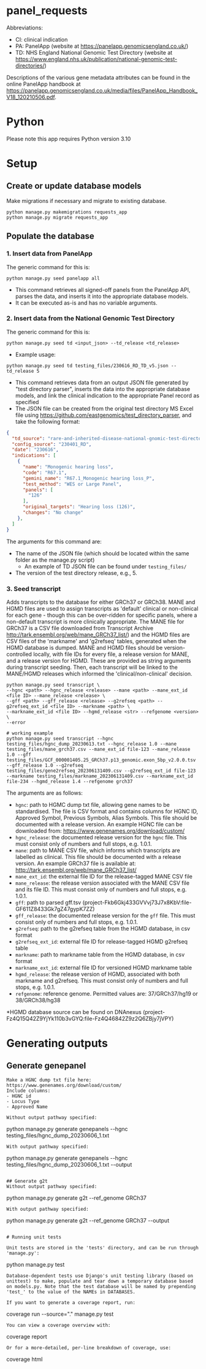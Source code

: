 # panel_requests

Abbreviations:
- CI: clinical indication
- PA: PanelApp (website at https://panelapp.genomicsengland.co.uk/)
- TD: NHS England National Genomic Test Directory (website at https://www.england.nhs.uk/publication/national-genomic-test-directories/)

Descriptions of the various gene metadata attributes can be found in the online PanelApp handbook at https://panelapp.genomicsengland.co.uk/media/files/PanelApp_Handbook_V18_120210506.pdf.

# Python
Please note this app requires Python version 3.10

# Setup
## Create or update database models
Make migrations if necessary and migrate to existing database.
```
python manage.py makemigrations requests_app
python manage.py migrate requests_app
```

## Populate the database
### 1. Insert data from PanelApp
The generic command for this is:
```
python manage.py seed panelapp all
```
- This command retrieves all signed-off panels from the PanelApp API, parses the data, and inserts it into the appropriate database models.
- It can be executed as-is and has no variable arguments.

### 2. Insert data from the National Genomic Test Directory
The generic command for this is:
```
python manage.py seed td <input_json> --td_release <td_release>
```
- Example usage:
```
python manage.py seed td testing_files/230616_RD_TD_v5.json --td_release 5
```
- This command retrieves data from an output JSON file generated by "test directory parser", inserts the data into the appropriate database models, and link the clinical indication to the appropriate Panel record as specified
- The JSON file can be created from the original test directory MS Excel file using https://github.com/eastgenomics/test_directory_parser, and take the following format:

```json
{
  "td_source": "rare-and-inherited-disease-national-gnomic-test-directory-v5.1.xlsx",
  "config_source": "230401_RD",
  "date": "230616",
  "indications": [
    {
      "name": "Monogenic hearing loss",
      "code": "R67.1",
      "gemini_name": "R67.1_Monogenic hearing loss_P",
      "test_method": "WES or Large Panel",
      "panels": [
        "126"
      ],
      "original_targets": "Hearing loss (126)",
      "changes": "No change"
    },
  ]
}
```

The arguments for this command are:
- The name of the JSON file (which should be located within the same folder as the manage.py script)
  - An example of TD JSON file can be found under `testing_files/`
- The version of the test directory release, e.g., 5.


### 3. Seed transcript

Adds transcripts to the database for either GRCh37 or GRCh38. 
MANE and HGMD files are used to assign transcripts as 'default' clinical or non-clinical for each gene - though this can be over-ridden for specific panels, where a non-default transcript is more clinically appropriate. The MANE file for GRCh37 is a CSV file downloaded from Transcript Archive http://tark.ensembl.org/web/mane_GRCh37_list/) and the HGMD files are CSV files of the 'markname' and 'g2refseq' tables, generated when the HGMD database is dumped.
MANE and HGMD files should be version-controlled locally, with file IDs for every file, a release version for MANE, and a release version for HGMD. These are provided as string arguments during transcript seeding. Then, each transcript will be linked to the MANE/HGMD releases which informed the 'clinical/non-clinical' decision.

```
python manage.py seed transcript \
--hgnc <path> --hgnc_release <release> --mane <path> --mane_ext_id <file ID> --mane_release <release> \
--gff <path> --gff_release <release> --g2refseq <path> --g2refseq_ext_id <file ID> --markname <path> \
--markname_ext_id <file ID> --hgmd_release <str> --refgenome <version> \
--error

# working example
python manage.py seed transcript --hgnc testing_files/hgnc_dump_20230613.txt --hgnc_release 1.0 --mane testing_files/mane_grch37.csv --mane_ext_id file-123 --mane_release 1.0 --gff testing_files/GCF_000001405.25_GRCh37.p13_genomic.exon_5bp_v2.0.0.tsv --gff_release 1.0 --g2refseq testing_files/gene2refseq_202306131409.csv --g2refseq_ext_id file-123 --markname testing_files/markname_202306131409.csv --markname_ext_id file-234 --hgmd_release 1.4 --refgenome grch37
```

The arguments are as follows:
- `hgnc`: path to HGMC dump txt file, allowing gene names to be standardised. The file is CSV format and contains columns for HGNC ID, Approved Symbol, Previous Symbols, Alias Symbols. This file should be documented with a release version. An example HGNC file can be downloaded from: https://www.genenames.org/download/custom/
- `hgnc_release`: the documented release version for the `hgnc` file. This must consist only of numbers and full stops, e.g. 1.0.1.
- `mane`: path to MANE CSV file, which informs which transcripts are labelled as clinical. This file should be documented with a release version. An example GRCh37 file is available at: http://tark.ensembl.org/web/mane_GRCh37_list/
- `mane_ext_id`: the external file ID for the release-tagged MANE CSV file
- `mane_release`: the release version associated with the MANE CSV file and its file ID. This must consist only of numbers and full stops, e.g. 1.0.1.
- `gff`: path to parsed gff.tsv (project-Fkb6Gkj433GVVvj73J7x8KbV:file-GF611Z8433Gk7gZ47gypK7ZZ)
- `gff_release`: the documented release version for the `gff` file. This must consist only of numbers and full stops, e.g. 1.0.1.
- `g2refseq`: path to the g2refseq table from the HGMD database, in csv format
- `g2refseq_ext_id`: external file ID for release-tagged HGMD g2refseq table
- `markname`: path to markname table from the HGMD database, in csv format
- `markname_ext_id`: external file ID for versioned HGMD markname table
- `hgmd_release`: the release version of HGMD, associated with both markname and g2refseq. This must consist only of numbers and full stops, e.g. 1.0.1.
- `refgenome`: reference genome. Permitted values are: 37/GRCh37/hg19 or 38/GRCh38/hg38

*HGMD database source can be found on DNAnexus (project-Fz4Q15Q42Z9YjYk110b3vGYQ:file-Fz4Q46842Z9z2Q6ZBjy7jVPY)


# Generating outputs
## Generate genepanel
```
Make a HGNC dump txt file here: https://www.genenames.org/download/custom/
Include columns:
- HGNC id
- Locus Type
- Approved Name

Without output pathway specified:
```
python manage.py generate genepanels --hgnc testing_files/hgnc_dump_20230606_1.txt
```
With output pathway specified:
``````
python manage.py generate genepanels --hgnc testing_files/hgnc_dump_20230606_1.txt --output <output pathway>
```

## Generate g2t	
Without output pathway specified:
```
python manage.py generate g2t --ref_genome GRCh37
```
With output pathway specified:
```
python manage.py generate g2t --ref_genome GRCh37 --output <output pathway>
```

# Running unit tests

Unit tests are stored in the 'tests' directory, and can be run through 'manage.py':
```
python manage.py test
```
Database-dependent tests use Django's unit testing library (based on unittest) to make, populate and tear down a temporary database based on models.py. Note that the test database will be named by prepending 'test_' to the value of the NAMEs in DATABASES.

If you want to generate a coverage report, run:
```
coverage run --source="." manage.py test
```
You can view a coverage overview with:
```
coverage report
```
Or for a more-detailed, per-line breakdown of coverage, use:
```
coverage html
```